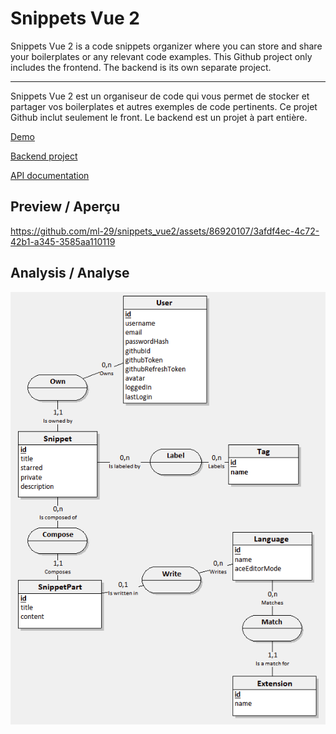 # Snippets Vue 2

Snippets Vue 2 is a code snippets organizer where you can store and share your boilerplates or any relevant code examples.
This Github project only includes the frontend. The backend is its own separate project.

----

Snippets Vue 2 est un organiseur de code qui vous permet de stocker et partager vos boilerplates et autres exemples de code pertinents.
Ce projet Github inclut seulement le front. Le backend est un projet à part entière.

[Demo](https://ml29.com/snippets)

[Backend project](https://github.com/ml-29/snippets-backend)

[API documentation](https://documenter.getpostman.com/view/17948969/2sA2xpS9AH)

## Preview / Aperçu

https://github.com/ml-29/snippets_vue2/assets/86920107/3afdf4ec-4c72-42b1-a345-3585aa110119

## Analysis / Analyse

![alt text](./readme_files/mcd.png "Project CMD / MCD du projet")
